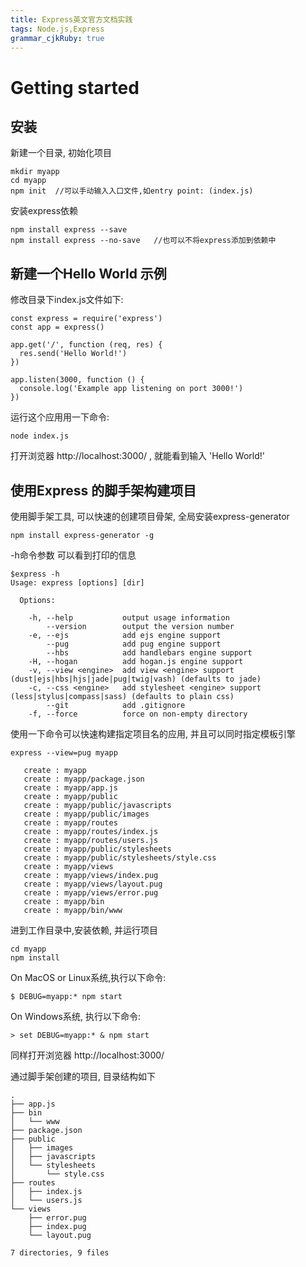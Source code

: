 ```yaml
---
title: Express英文官方文档实践
tags: Node.js,Express
grammar_cjkRuby: true
---
```


# Getting started
## 安装
新建一个目录, 初始化项目

``` stylus
mkdir myapp
cd myapp
npm init  //可以手动输入入口文件,如entry point: (index.js)
```

安装express依赖

``` stylus
npm install express --save
npm install express --no-save   //也可以不将express添加到依赖中
```

## 新建一个Hello World 示例
修改目录下index.js文件如下:

``` stylus
const express = require('express')
const app = express()

app.get('/', function (req, res) {
  res.send('Hello World!')
})

app.listen(3000, function () {
  console.log('Example app listening on port 3000!')
})
```
运行这个应用用一下命令:

``` stylus
node index.js
```

打开浏览器 http://localhost:3000/ , 就能看到输入 'Hello World!'


## 使用Express 的脚手架构建项目
使用脚手架工具, 可以快速的创建项目骨架,
全局安装express-generator

``` stylus
npm install express-generator -g
```
-h命令参数 可以看到打印的信息

``` stylus
$express -h
Usage: express [options] [dir]

  Options:

    -h, --help           output usage information
        --version        output the version number
    -e, --ejs            add ejs engine support
        --pug            add pug engine support
        --hbs            add handlebars engine support
    -H, --hogan          add hogan.js engine support
    -v, --view <engine>  add view <engine> support (dust|ejs|hbs|hjs|jade|pug|twig|vash) (defaults to jade)
    -c, --css <engine>   add stylesheet <engine> support (less|stylus|compass|sass) (defaults to plain css)
        --git            add .gitignore
    -f, --force          force on non-empty directory

```
使用一下命令可以快速构建指定项目名的应用, 并且可以同时指定模板引擎

``` stylus
express --view=pug myapp

   create : myapp
   create : myapp/package.json
   create : myapp/app.js
   create : myapp/public
   create : myapp/public/javascripts
   create : myapp/public/images
   create : myapp/routes
   create : myapp/routes/index.js
   create : myapp/routes/users.js
   create : myapp/public/stylesheets
   create : myapp/public/stylesheets/style.css
   create : myapp/views
   create : myapp/views/index.pug
   create : myapp/views/layout.pug
   create : myapp/views/error.pug
   create : myapp/bin
   create : myapp/bin/www
```

进到工作目录中,安装依赖, 并运行项目

``` stylus
cd myapp
npm install
```
On MacOS or Linux系统,执行以下命令:

``` shell
$ DEBUG=myapp:* npm start
```

On Windows系统, 执行以下命令:

``` shell
> set DEBUG=myapp:* & npm start
```
同样打开浏览器 http://localhost:3000/

通过脚手架创建的项目,  目录结构如下

``` stylus
.
├── app.js
├── bin
│   └── www
├── package.json
├── public
│   ├── images
│   ├── javascripts
│   └── stylesheets
│       └── style.css
├── routes
│   ├── index.js
│   └── users.js
└── views
    ├── error.pug
    ├── index.pug
    └── layout.pug

7 directories, 9 files
```
